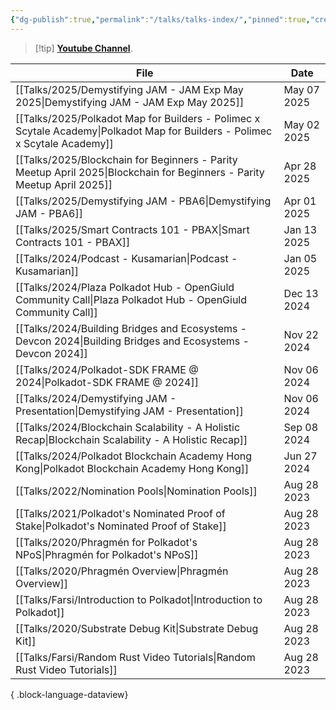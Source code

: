 ```yaml
---
{"dg-publish":true,"permalink":"/talks/talks-index/","pinned":true,"created":"2024-07-26T10:34:59.884+01:00","updated":"2025-04-05T16:06:47.829+01:00"}
---
```


> [!tip] **[Youtube Channel](https://www.youtube.com/@kianenigma)**.

| File                                                                                                                           | Date        |
| ------------------------------------------------------------------------------------------------------------------------------ | ----------- |
| [[Talks/2025/Demystifying JAM - JAM Exp May 2025\|Demystifying JAM - JAM Exp May 2025]]                                     | May 07 2025 |
| [[Talks/2025/Polkadot Map for Builders - Polimec x Scytale Academy\|Polkadot Map for Builders - Polimec x Scytale Academy]] | May 02 2025 |
| [[Talks/2025/Blockchain for Beginners - Parity Meetup April 2025\|Blockchain for Beginners - Parity Meetup April 2025]]     | Apr 28 2025 |
| [[Talks/2025/Demystifying JAM - PBA6\|Demystifying JAM - PBA6]]                                                             | Apr 01 2025 |
| [[Talks/2025/Smart Contracts 101 - PBAX\|Smart Contracts 101 - PBAX]]                                                       | Jan 13 2025 |
| [[Talks/2024/Podcast - Kusamarian\|Podcast - Kusamarian]]                                                                   | Jan 05 2025 |
| [[Talks/2024/Plaza Polkadot Hub - OpenGiuld Community Call\|Plaza Polkadot Hub - OpenGiuld Community Call]]                 | Dec 13 2024 |
| [[Talks/2024/Building Bridges and Ecosystems - Devcon 2024\|Building Bridges and Ecosystems - Devcon 2024]]                 | Nov 22 2024 |
| [[Talks/2024/Polkadot-SDK FRAME @ 2024\|Polkadot-SDK FRAME @ 2024]]                                                         | Nov 06 2024 |
| [[Talks/2024/Demystifying JAM - Presentation\|Demystifying JAM - Presentation]]                                             | Nov 06 2024 |
| [[Talks/2024/Blockchain Scalability - A Holistic Recap\|Blockchain Scalability - A Holistic Recap]]                         | Sep 08 2024 |
| [[Talks/2024/Polkadot Blockchain Academy Hong Kong\|Polkadot Blockchain Academy Hong Kong]]                                 | Jun 27 2024 |
| [[Talks/2022/Nomination Pools\|Nomination Pools]]                                                                           | Aug 28 2023 |
| [[Talks/2021/Polkadot's Nominated Proof of Stake\|Polkadot's Nominated Proof of Stake]]                                     | Aug 28 2023 |
| [[Talks/2020/Phragmén for Polkadot's NPoS\|Phragmén for Polkadot's NPoS]]                                                   | Aug 28 2023 |
| [[Talks/2020/Phragmén Overview\|Phragmén Overview]]                                                                         | Aug 28 2023 |
| [[Talks/Farsi/Introduction to Polkadot\|Introduction to Polkadot]]                                                          | Aug 28 2023 |
| [[Talks/2020/Substrate Debug Kit\|Substrate Debug Kit]]                                                                     | Aug 28 2023 |
| [[Talks/Farsi/Random Rust Video Tutorials\|Random Rust Video Tutorials]]                                                    | Aug 28 2023 |

{ .block-language-dataview}
